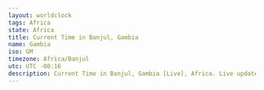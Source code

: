```yaml
---
layout: worldclock
tags: Africa
state: Africa
title: Current Time in Banjul, Gambia
name: Gambia
iso: GM
timezone: Africa/Banjul
utc: UTC -00:16
description: Current Time in Banjul, Gambia [Live], Africa. Live update now time in Banjul, timezone Africa/Banjul, UTC -00:16, Country ISO code & Current Local Time.
---
```


